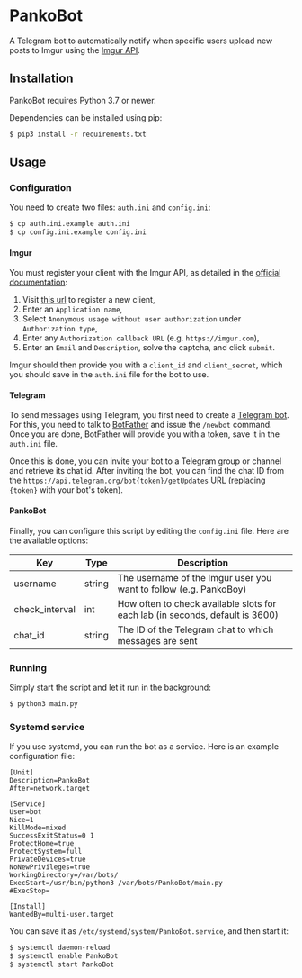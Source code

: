 # PankoBot

A Telegram bot to automatically notify when specific users upload new posts to
Imgur using the [Imgur API](https://apidocs.imgur.com).

## Installation

PankoBot requires Python 3.7 or newer.

Dependencies can be installed using pip:

```bash
$ pip3 install -r requirements.txt
```

## Usage

### Configuration

You need to create two files: `auth.ini` and `config.ini`:

```bash
$ cp auth.ini.example auth.ini
$ cp config.ini.example config.ini
```

#### Imgur

You must register your client with the Imgur API, as detailed in the [official
documentation](https://api.imgur.com/#registerapp):

1. Visit [this url](https://api.imgur.com/oauth2/addclient) to register a new
   client,
2. Enter an `Application name`,
3. Select `Anonymous usage without user authorization` under `Authorization
   type`,
4. Enter any `Authorization callback URL` (e.g. `https://imgur.com`),
5. Enter an `Email` and `Description`, solve the captcha, and click `submit`.

Imgur should then provide you with a `client_id` and `client_secret`, which you
should save in the `auth.ini` file for the bot to use.

#### Telegram

To send messages using Telegram, you first need to create a [Telegram
bot](https://core.telegram.org/bots). For this, you need to talk to
[BotFather](https://t.me/botfather) and issue the `/newbot` command. Once you
are done, BotFather will provide you with a token, save it in the `auth.ini`
file.

Once this is done, you can invite your bot to a Telegram group or channel and
retrieve its chat id. After inviting the bot, you can find the chat ID from the
`https://api.telegram.org/bot{token}/getUpdates` URL (replacing `{token}` with
your bot's token).

#### PankoBot

Finally, you can configure this script by editing the `config.ini` file. Here
are the available options:

| Key            | Type   | Description                                                                   |
| -------------- | ------ | ----------------------------------------------------------------------------- |
| username       | string | The username of the Imgur user you want to follow  (e.g. PankoBoy)            |
| check_interval | int    | How often to check available slots for each lab (in seconds, default is 3600) |
| chat_id        | string | The ID of the Telegram chat to which messages are sent                        |

### Running

Simply start the script and let it run in the background:

```bash
$ python3 main.py
```

### Systemd service

If you use systemd, you can run the bot as a service. Here is an example
configuration file:

```
[Unit]
Description=PankoBot
After=network.target

[Service]
User=bot
Nice=1
KillMode=mixed
SuccessExitStatus=0 1
ProtectHome=true
ProtectSystem=full
PrivateDevices=true
NoNewPrivileges=true
WorkingDirectory=/var/bots/
ExecStart=/usr/bin/python3 /var/bots/PankoBot/main.py
#ExecStop=

[Install]
WantedBy=multi-user.target
```

You can save it as `/etc/systemd/system/PankoBot.service`, and then start it:

```bash
$ systemctl daemon-reload
$ systemctl enable PankoBot
$ systemctl start PankoBot
```
